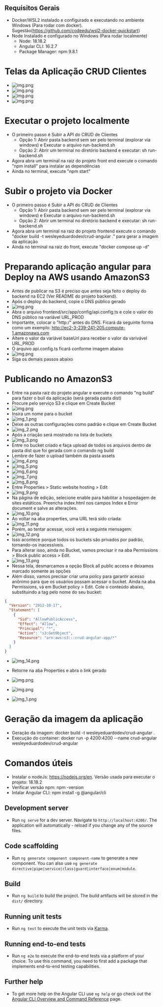 
## Requisitos Gerais
- Docker/WSL2 instalado e configurado e executando no ambiente Windows (Para rodar com docker). Sugestão(https://github.com/codeedu/wsl2-docker-quickstart)
- Node Instalado e configurado no Windows (Para rodar localmente)
  - Node: 18.18.2
  - Angular CLI: 16.2.7
  - Package Manager: npm 9.8.1

# Telas da Aplicação CRUD Clientes
- ![img.png](resource/readme/home.png)
- ![img.png](resource/readme/create.png)
- ![img.png](resource/readme/listagem.png)
- ![img.png](resource/readme/delete.png)

# Executar o projeto localmente
- O primeiro passo é Subir a API do CRUD de Clientes
  - Opção 1: Abrir pasta backend sem ser pelo terminal (explorar via windows) e Executar o arquivo run-backend.sh
  - Opção 2: Abrir um terminal no diretório backend e executar: sh run-backend.sh
- Agora abra um terminal na raiz do projeto front end execute o comando "npm install" para instalar as dependências
- Ainda no terminal, execute "npm start"

# Subir o projeto via Docker
- O primeiro passo é Subir a API do CRUD de Clientes
  - Opção 1: Abrir pasta backend sem ser pelo terminal (explorar via windows) e Executar o arquivo run-backend.sh
  - Opção 2: Abrir um terminal no diretório backend e executar: sh run-backend.sh
- Agora abra um terminal na raiz do projeto frontend execute o comando "docker build -t wesleyeduardodev/crud-angular ." para gerar a imagem da aplicação
- Ainda no terminal na raiz do front, execute "docker compose up -d"

# Preparando aplicação angular para Deploy na AWS usando AmazonS3
- Antes de publicar na S3 é preciso que antes seja feito o deploy do backend na EC2 (Ver README do projeto backend).
- Após o deploy do backend, copie o DNS público gerado
- ![img.png](resource/readme/ec2.png)
- Abra o arquivo frontend/src/app/config/api.config.ts e cole o valor do DNS público na variável URL_PROD
- Importante, colocar o "http:/" antes do DNS. Ficará da seguinte forma como um exemplo: http://ec2-3-239-241-205.compute-1.amazonaws.com
- Altere o valor da variável baseUrl para receber o valor da varivável URL_PROD
- O arquivo api.config.ts ficará conforme imagem abaixo
- ![img.png](resource/readme/config.png)
- Siga os demais passos abaixo

# Publicando no AmazonS3
- Entre na pasta raiz do projeto angular e execute o comando "ng build" para fazer o buil da aplicação (será gerada  pasta dist)
- Procure pelo serviço S3 e clique em Create Bucket
- ![img.png](resource/readme/img.png)
- Insira um nome para o bucket
- ![img_1.png](resource/readme/img_1.png)
- Deixe as outras configurações como padrão e clique em Create Bucket 
- ![img_2.png](resource/readme/img_2.png)
- Após a criação será mostrado na lista de buckets
- ![img_3.png](resource/readme/img_3.png)
- Entre no bucket criado e faça upload de todos os arquivos dentro de pasta dist que foi gerada com o comando ng build
- Lembre de fazer o upload também da pasta assets
- ![img_4.png](resource/readme/img_4.png)
- ![img_5.png](resource/readme/img_5.png)
- ![img_6.png](resource/readme/img_6.png)
- ![img_7.png](resource/readme/img_7.png)
- ![img_8.png](resource/readme/img_8.png)
- Entre Properties > Static website hosting > Edit
- ![img_9.png](resource/readme/img_9.png)
- Na página de edição, selecione enable para habilitar a hospedagem de sites estáticos. Preencha index.html nos campos Index e Error document e salve as alterações.
- ![img_10.png](resource/readme/img_10.png)
- Ao voltar na aba properties, uma URL terá sido criada:
- ![img_11.png](resource/readme/img_11.png)
- Porém, ao tentar acessar, você verá a seguinte mensagem:
- ![img_12.png](resource/readme/img_12.png)
- Isso acontece porque todos os buckets são privados por padrão, tornando-os inacessíveis.
- Para alterar isso, ainda no Bucket, vamos precisar ir na aba Permissions > Block public access > Edit.
- ![img_13.png](resource/readme/img_13.png)
- Nessa tela, desmarcamos a opção Block all public access e deixamos marcado somente as opções
- Além disso, vamos precisar criar uma policy para garantir acesso anônimo para que os usuários possam acessar o bucket. Ainda na aba Permissions, vá em Bucket policy > Edit. Cole o conteúdo abaixo, substituindo a tag pelo nome do seu bucket:

```json
{
  "Version": "2012-10-17",
  "Statement": [
    {
      "Sid": "AllowPublicAccess",
      "Effect": "Allow",
      "Principal": "*",
      "Action": "s3:GetObject",
      "Resource": "arn:aws:s3:::crud-angular-app/*"
    }
  ]
}
```

- ![img_14.png](resource/readme/img_14.png)
- Retorne na aba Properties e abra o link gerado
- ![img.png](resource/readme/link.png)

- ![img.png](resource/readme/home-s3.png)
- ![img_1.png](resource/readme/list.png)

# Geração da imagem da aplicação
- Geração da imagem: docker build -t wesleyeduardodev/crud-angular .
- Execução do container: docker run -p 4200:4200 --name crud-angular wesleyeduardodev/crud-angular

# Comandos úteis
- Instalar o nodeJs: https://nodejs.org/en. Versão usada para executar o projeto: 18.18.2
- Verificar versão npm: npm -version
- Intalar Angular CLI: npm install -g @angular/cli

## Development server

- Run `ng serve` for a dev server. Navigate to `http://localhost:4200/`. The application will automatically - reload if you change any of the source files.

## Code scaffolding

- Run `ng generate component component-name` to generate a new component. You can also use `ng generate directive|pipe|service|class|guard|interface|enum|module`.

## Build

- Run `ng build` to build the project. The build artifacts will be stored in the `dist/` directory.

## Running unit tests

- Run `ng test` to execute the unit tests via [Karma](https://karma-runner.github.io).

## Running end-to-end tests

- Run `ng e2e` to execute the end-to-end tests via a platform of your choice. To use this command, you need to first add a package that implements end-to-end testing capabilities.

## Further help

- To get more help on the Angular CLI use `ng help` or go check out the [Angular CLI Overview and Command Reference](https://angular.io/cli) page.
